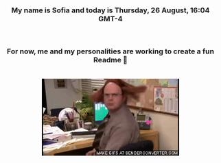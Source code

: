 


<div align="center">
<h3 >My name is Sofia and today is Thursday, 26 August, 16:04 GMT-4</h3><br>
<h3 >For now, me and my personalities are working to create a fun Readme 👋
</h3><br>
<img src='img/dwight.gif' alt='working...'/>
</div>
